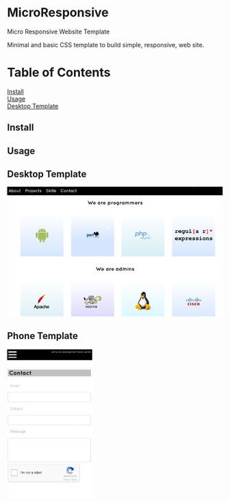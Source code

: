 # MicroResponsive
Micro Responsive Website Template

Minimal and basic CSS template to build simple, responsive, web site.

# Table of Contents
[Install](https://github.com/exoplusplus/MicroResponsive/blob/master/README.md#install)<br>
[Usage](https://github.com/exoplusplus/MicroResponsive/blob/master/README.md#usage)<br>
[Desktop Template](https://github.com/exoplusplus/MicroResponsive/blob/master/README.md#dt)<br>


## Install

## Usage

## Desktop Template
![alt Logo](https://github.com/exoplusplus/MicroResponsive/blob/master/desktop_template.png)

## Phone Template
<img src="https://github.com/exoplusplus/MicroResponsive/blob/master/phone_template.png" width="200px"/>
